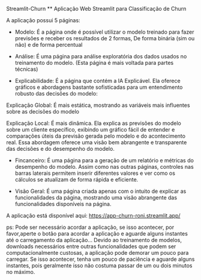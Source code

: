 Streamlit-Churn
** Aplicação Web Streamlit para Classificação de Churn

A aplicação possui 5 páginas:

* Modelo: É a página onde é possível utilizar o modelo treinado para fazer previsões e receber os resultados de 2 formas, 
De forma binária (sim ou não) e de forma percentual

* Análise: É uma página para análise exploratória dos dados usados no treinamento do modelo. (Esta página é mais voltada para partes técnicas)

* Explicabilidade: É a página que contém a IA Explicável. Ela oferece gráficos e abordagens bastante sofisticadas para um
entendimento robusto das decisões do modelo: 

Explicação Global: É mais estática, mostrando as variáveis mais influentes sobre as decisões do modelo

Explicação Local: É mais dinâmica. Ela explica as previsões do modelo sobre um cliente específico, exibindo um gráfico
fácil de entender e comparações úteis da previsão gerada pelo modelo e do acontecimento real.
Essa abordagem oferece uma visão bem abrangente e transparente das decisões e do desempenho do modelo.

* Fincanceiro: É uma página para a geração de um relatório e métricas do desempenho do modelo.
Assim como nas outras páginas, controles nas barras laterais permitem inserir diferentes 
valores e ver como os cálculos se atualizam de forma rápida e eficiente.

* Visão Geral: É uma página criada apenas com o intuito de explicar as funcionalidades da página, 
mostrando uma visão abrangente das funcionalidades disponíveis na página.



A aplicação está disponível aqui: https://app-churn-roni.streamlit.app/

ps: Pode ser necessário acordar a aplicação, se isso acontecer, por favor,aperte o botão para acordar a aplicação e aguarde alguns instantes até o carregamento da aplicação...
Devido ao treinamento de modelos, downloads necessários entre outras funcionalidades que podem ser computacionalmente custosas, a aplicação pode demorar um pouco para carregar.
Se isso acontecer, tenha um pouco de paciência e aguarde alguns instantes, pois geralmente isso não costuma passar de um ou dois minutos no máximo.

